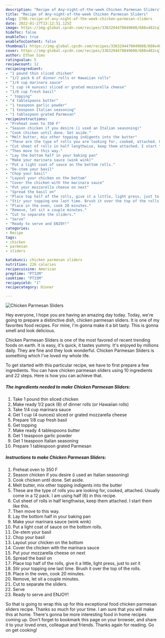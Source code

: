```yaml
---
description: "Recipe of Any-night-of-the-week Chicken Parmesan Sliders"
title: "Recipe of Any-night-of-the-week Chicken Parmesan Sliders"
slug: 1706-recipe-of-any-night-of-the-week-chicken-parmesan-sliders
date: 2022-01-27T13:12:51.125Z
image: https://img-global.cpcdn.com/recipes/3363294470049608/680x482cq70/chicken-parmesan-sliders-recipe-main-photo.jpg
hideToc: false
enableToc: true
enableTocContent: false
thumbnail: https://img-global.cpcdn.com/recipes/3363294470049608/680x482cq70/chicken-parmesan-sliders-recipe-main-photo.jpg
cover: https://img-global.cpcdn.com/recipes/3363294470049608/680x482cq70/chicken-parmesan-sliders-recipe-main-photo.jpg
author: Ethan Sims
ratingvalue: 5
reviewcount: 12
recipeingredient:
- "1 pound thin sliced chicken"
- "1/2 pack 6 of dinner rolls or Hawaiian rolls"
- "1/4 cup marinara sauce"
- "1 cup (4 ounces) sliced or grated mozzarella cheese"
- "1/8 cup fresh basil"
- " topping"
- "4 tablespoons butter"
- "1 teaspoon garlic powder"
- "1 teaspoon Italian seasoning"
- "1 tablespoon grated Parmesan"
recipeinstructions:
- "Preheat oven to 350 F"
- "Season chicken if you desire (i used an Italian seasoning)"
- "Cook chicken until done. Set aside."
- "Melt butter, mix other topping indigents into the butter"
- "These are the type of rolls you are looking for, cooked, attached. Usually come in a 12 pack. I am using half (6) in this recipe."
- "Cut sheet of rolls in half lengthwise, keep them attached. I start them like this."
- "Then move to this way."
- "Lay the bottom half in your baking pan"
- "Make your marinara sauce (wink wink)"
- "Put a light coat of sauce on the bottom rolls."
- "De-stem your basil"
- "Chop your basil"
- "Layout your chicken on the bottom"
- "Cover the chicken with the marinara sauce"
- "Put your mozzarella cheese on next"
- "Spread the basil on"
- "Place top half of the rolls, give it a little, light press, just to *set* it"
- "Stir your topping one last time. Brush it over the top of the rolls."
- "Place in the oven, cook 20 minutes."
- "Remove, let sit a couple minutes."
- "Cut to separate the sliders."
- "Serve"
- "Ready to serve and ENJOY!"
categories:
- Recipe
tags:
- chicken
- parmesan
- sliders

katakunci: chicken parmesan sliders 
nutrition: 226 calories
recipecuisine: American
preptime: "PT32M"
cooktime: "PT33M"
recipeyield: "1"
recipecategory: Dinner

---
```



![Chicken Parmesan Sliders](https://img-global.cpcdn.com/recipes/3363294470049608/680x482cq70/chicken-parmesan-sliders-recipe-main-photo.jpg)

Hey everyone, I hope you are having an amazing day today. Today, we're going to prepare a distinctive dish, chicken parmesan sliders. It is one of my favorites food recipes. For mine, I'm gonna make it a bit tasty. This is gonna smell and look delicious.



Chicken Parmesan Sliders is one of the most favored of recent trending foods on earth. It is easy, it's quick, it tastes yummy. It's enjoyed by millions daily. They are fine and they look wonderful. Chicken Parmesan Sliders is something which I've loved my whole life.


To get started with this particular recipe, we have to first prepare a few ingredients. You can have chicken parmesan sliders using 10 ingredients and 22 steps. Here is how you can achieve that.

<!--inarticleads1-->

##### The ingredients needed to make Chicken Parmesan Sliders:

1. Take 1 pound thin sliced chicken
1. Make ready 1/2 pack (6) of dinner rolls (or Hawaiian rolls)
1. Take 1/4 cup marinara sauce
1. Get 1 cup (4 ounces) sliced or grated mozzarella cheese
1. Prepare 1/8 cup fresh basil
1. Get  topping
1. Make ready 4 tablespoons butter
1. Get 1 teaspoon garlic powder
1. Get 1 teaspoon Italian seasoning
1. Prepare 1 tablespoon grated Parmesan




<!--inarticleads2-->

##### Instructions to make Chicken Parmesan Sliders:

1. Preheat oven to 350 F
1. Season chicken if you desire (i used an Italian seasoning)
1. Cook chicken until done. Set aside.
1. Melt butter, mix other topping indigents into the butter
1. These are the type of rolls you are looking for, cooked, attached. Usually come in a 12 pack. I am using half (6) in this recipe.
1. Cut sheet of rolls in half lengthwise, keep them attached. I start them like this.
1. Then move to this way.
1. Lay the bottom half in your baking pan
1. Make your marinara sauce (wink wink)
1. Put a light coat of sauce on the bottom rolls.
1. De-stem your basil
1. Chop your basil
1. Layout your chicken on the bottom
1. Cover the chicken with the marinara sauce
1. Put your mozzarella cheese on next
1. Spread the basil on
1. Place top half of the rolls, give it a little, light press, just to *set* it
1. Stir your topping one last time. Brush it over the top of the rolls.
1. Place in the oven, cook 20 minutes.
1. Remove, let sit a couple minutes.
1. Cut to separate the sliders.
1. Serve
1. Ready to serve and ENJOY!



So that is going to wrap this up for this exceptional food chicken parmesan sliders recipe. Thanks so much for your time. I am sure that you will make this at home. There's gonna be more interesting food in home recipes coming up. Don't forget to bookmark this page on your browser, and share it to your loved ones, colleague and friends. Thanks again for reading. Go on get cooking!

